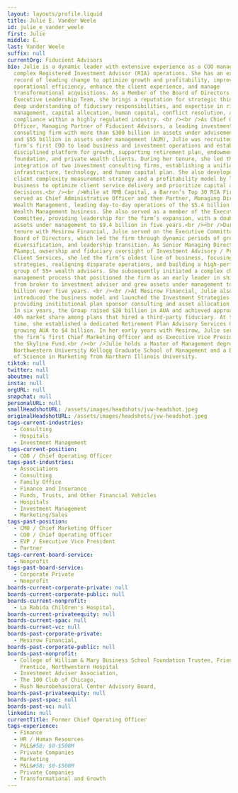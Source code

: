 ```yaml
---
layout: layouts/profile.liquid
title: Julie E. Vander Weele
id: julie_e_vander_weele
first: Julie
middle: E.
last: Vander Weele
suffix: null
currentOrg: Fiducient Advisors
bio: Julie is a dynamic leader with extensive experience as a COO managing
  complex Registered Investment Advisor (RIA) operations. She has an exceptional
  record of leading change to optimize growth and profitability, improve
  operational efficiency, enhance the client experience, and manage
  transformational acquisitions. As a Member of the Board of Directors and the
  Executive Leadership Team, she brings a reputation for strategic thinking,
  deep understanding of fiduciary responsibilities, and expertise in risk
  management, capital allocation, human capital, conflict resolution, and
  compliance within a highly regulated industry. <br /><br />As Chief Operating
  Officer, Managing Partner of Fiducient Advisors, a leading investment
  consulting firm with more than $300 billion in assets under advisement (AUA)
  and $55 billion in assets under management (AUM), Julie was recruited as
  firm’s first COO to lead business and investment operations and establish a
  disciplined platform for growth, supporting retirement plan, endowment /
  foundation, and private wealth clients. During her tenure, she led the
  integration of two investment consulting firms, establishing a unified
  infrastructure, technology, and human capital plan. She also developed a
  client complexity measurement strategy and a profitability model by line of
  business to optimize client service delivery and prioritize capital allocation
  decisions.<br /><br />While at RMB Capital, a Barron’s Top 30 RIA Firm, Julie
  served as Chief Administrative Officer and then Partner, Managing Director of
  Wealth Management, leading day-to-day operations of the $5.4 billion AUM
  Wealth Management business. She also served as a member of the Executive
  Committee, providing leadership for the firm’s expansion, with a doubling of
  assets under management to $9.4 billion in five years.<br /><br />During her
  tenure with Mesirow Financial, Julie served on the Executive Committee and the
  Board of Directors, which led the firm through dynamic periods of growth,
  diversification, and leadership transition. As Senior Managing Director, with
  P&amp;L ownership and fiduciary oversight of Investment Advisory / Private
  Client Services, she led the firm’s oldest line of business, focusing
  strategies, realigning disparate operations, and building a high-performance
  group of 55+ wealth advisers. She subsequently initiated a complex change
  management process that positioned the firm as an early leader in shifting
  from broker to investment adviser and grew assets under management to $4
  billion over five years. <br /><br />At Mesirow Financial, Julie also
  introduced the business model and launched the Investment Strategies Group,
  providing institutional plan sponsor consulting and asset allocation services.
  In six years, the Group raised $20 billion in AUA and achieved approximately
  40% market share among plans that hired a third-party fiduciary. At the same
  time, she established a dedicated Retirement Plan Advisory Services Group,
  growing AUA to $4 billion. In her early years with Mesirow, Julie served as
  the firm’s first Chief Marketing Officer and as Executive Vice President of
  the Skyline Fund.<br /><br />Julie holds a Master of Management degree from
  Northwestern University Kellogg Graduate School of Management and a Bachelor
  of Science in Marketing from Northern Illinois University.
tiktok: null
twitter: null
aboutme: null
insta: null
orgURL: null
snapchat: null
personalURL: null
smallHeadshotURL: /assets/images/headshots/jvw-headshot.jpeg
originalHeadshotURL: /assets/images/headshots/jvw-headshot.jpeg
tags-current-industries:
  - Consulting
  - Hospitals
  - Investment Management
tags-current-position:
  - COO / Chief Operating Officer
tags-past-industries:
  - Associations
  - Consulting
  - Family Office
  - Finance and Insurance
  - Funds, Trusts, and Other Financial Vehicles
  - Hospitals
  - Investment Management
  - Marketing/Sales
tags-past-position:
  - CMO / Chief Marketing Officer
  - COO / Chief Operating Officer
  - EVP / Executive Vice President
  - Partner
tags-current-board-service:
  - Nonprofit
tags-past-board-service:
  - Corporate Private
  - Nonprofit
boards-current-corporate-private: null
boards-current-corporate-public: null
boards-current-nonprofit:
  - La Rabida Children's Hospital,
boards-current-privateequity: null
boards-current-spac: null
boards-current-vc: null
boards-past-corporate-private:
  - Mesirow Financial,
boards-past-corporate-public: null
boards-past-nonprofit:
  - College of William & Mary Business School Foundation Trustee, Friends of
    Prentice, Northwestern Hospital
  - Investment Adviser Association,
  - The 100 Club of Chicago,
  - Rush Neurobehavioral Center Advisory Board,
boards-past-privateequity: null
boards-past-spac: null
boards-past-vc: null
linkedin: null
currentTitle: Former Chief Operating Officer
tags-experience:
  - Finance
  - HR / Human Resources
  - P&L&#58; $0-$500M
  - Private Companies
  - Marketing
  - P&L&#58; $0-$500M
  - Private Companies
  - Transformational and Growth
---
```

